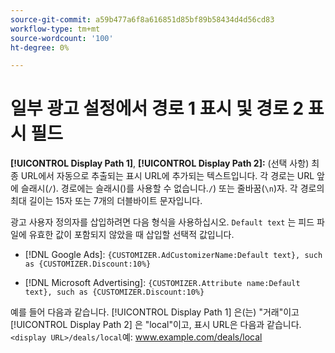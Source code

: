 ```yaml
---
source-git-commit: a59b477a6f8a616851d85bf89b58434d4d56cd83
workflow-type: tm+mt
source-wordcount: '100'
ht-degree: 0%

---
```

# 일부 광고 설정에서 경로 1 표시 및 경로 2 표시 필드

**[!UICONTROL Display Path 1]**, **[!UICONTROL Display Path 2]:** (선택 사항) 최종 URL에서 자동으로 추출되는 표시 URL에 추가되는 텍스트입니다. 각 경로는 URL 앞에 슬래시(`/`). 경로에는 슬래시()를 사용할 수 없습니다.`/`) 또는 줄바꿈(`\n`)자. 각 경로의 최대 길이는 15자 또는 7개의 더블바이트 문자입니다.

광고 사용자 정의자를 삽입하려면 다음 형식을 사용하십시오. `Default text` 는 피드 파일에 유효한 값이 포함되지 않았을 때 삽입할 선택적 값입니다.

* [!DNL Google Ads]: `{CUSTOMIZER.AdCustomizerName:Default text}, such as {CUSTOMIZER.Discount:10%}`

* [!DNL Microsoft Advertising]: `{CUSTOMIZER.Attribute name:Default text}, such as {CUSTOMIZER.Discount:10%}`

예를 들어 다음과 같습니다. [!UICONTROL Display Path 1] 은(는) &quot;거래&quot;이고 [!UICONTROL Display Path 2] 은 &quot;local&quot;이고, 표시 URL은 다음과 같습니다. `<display URL>/deals/local`예: www.example.com/deals/local
